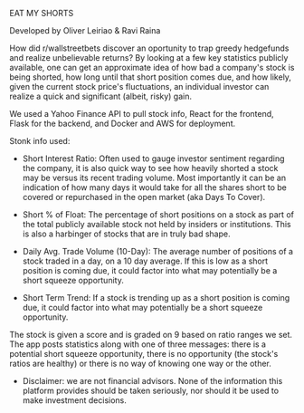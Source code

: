 EAT MY SHORTS

Developed by Oliver Leiriao & Ravi Raina

How did r/wallstreetbets discover an oportunity to trap greedy hedgefunds and realize unbelievable returns? 
By looking at a few key statistics publicly available, one can get an approximate idea of how bad a company's stock is being shorted, how long until that short position comes due, and how likely, given the current stock price's fluctuations, an individual investor can realize a quick and significant (albeit, risky) gain.

We used a Yahoo Finance API to pull stock info, React for the frontend, Flask for the backend, and Docker and AWS for deployment.


Stonk info used:

* Short Interest Ratio:
    Often used to gauge investor sentiment regarding the company, it is also quick way to see how heavily shorted a stock may be versus its recent trading volume. Most importantly  it can be an indication of how many days it would take for all the shares short to be covered or repurchased in the open market (aka Days To Cover).

* Short % of Float:
    The percentage of short positions on a stock as part of the total publicly available stock not held by insiders or institutions. This is also a harbinger of stocks that are in truly bad shape.

* Daily Avg. Trade Volume (10-Day):
    The average number of positions of a stock traded in a day, on a 10 day average. If this is low as a short position is coming due, it could factor into what may potentially be a short squeeze opportunity.

* Short Term Trend:
    If a stock is trending up as a short position is coming due, it could factor into what may potentially be a short squeeze opportunity.


The stock is given a score and is graded on 9 based on ratio ranges we set. 
The app posts statistics along with one of three messages: there is a potential short squeeze opportunity, there is no opportunity (the stock's ratios are healthy) or there is no way of knowing one way or the other.


* Disclaimer: we are not financial advisors. None of the information this platform provides should be taken seriously, nor should it be used to make investment decisions.
